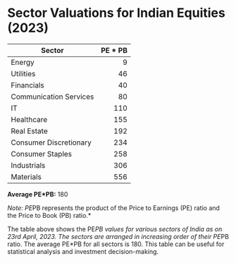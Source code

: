 # Sector Valuations for Indian Equities (2023)

| Sector                 | PE * PB | 
| ----------------------| -------:|
| Energy                 |      9  |
| Utilities              |     46  |
| Financials             |     40  |
| Communication Services |     80  |
| IT                     |    110  |
| Healthcare             |    155  |
| Real Estate            |    192  |
| Consumer Discretionary |    234  |
| Consumer Staples       |    258  |
| Industrials            |    306  |
| Materials              |    556  |

**Average PE*PB:** 180

*Note: PE*PB represents the product of the Price to Earnings (PE) ratio and the Price to Book (PB) ratio.* 

The table above shows the PE*PB values for various sectors of India as on 23rd April, 2023. The sectors are arranged in increasing order of their PE*PB ratio. The average PE*PB for all sectors is 180. This table can be useful for statistical analysis and investment decision-making.


